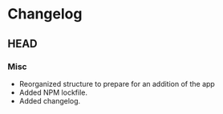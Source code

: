 # Changelog

## HEAD

### Misc
- Reorganized structure to prepare for an addition of the app
- Added NPM lockfile.
- Added changelog.
